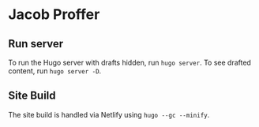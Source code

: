 # Jacob Proffer

## Run server

To run the Hugo server with drafts hidden, run `hugo server`. To see drafted content, run `hugo server -D`.

## Site Build

The site build is handled via Netlify using `hugo --gc --minify`.
